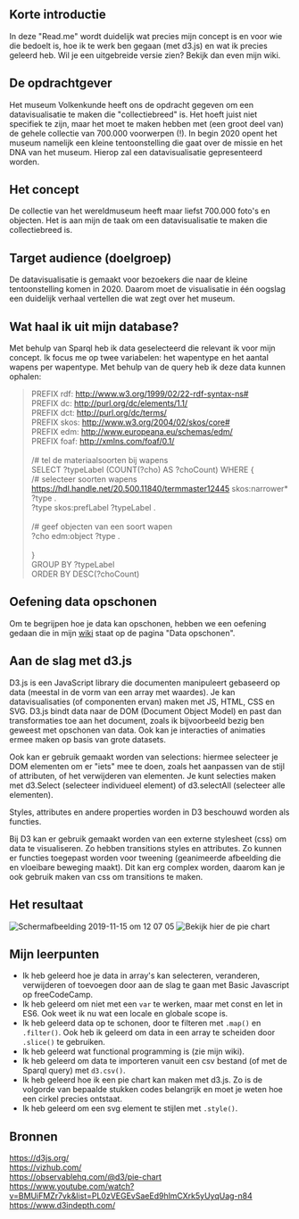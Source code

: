 ## Korte introductie
In deze "Read.me" wordt duidelijk wat precies mijn concept is en voor wie die bedoelt is, hoe ik te werk ben gegaan (met d3.js) en wat ik precies geleerd heb. Wil je een uitgebreide versie zien? Bekijk dan even mijn wiki. 

## De opdrachtgever 
Het museum Volkenkunde heeft ons de opdracht gegeven om een datavisualisatie te maken die "collectiebreed" is. Het hoeft juist niet specifiek te zijn, maar het moet te maken hebben met (een groot deel van) de gehele collectie van 700.000 voorwerpen (!). In begin 2020 opent het museum namelijk een kleine tentoonstelling die gaat over de missie en het DNA van het museum. Hierop zal een datavisualisatie gepresenteerd worden.

## Het concept
De collectie van het wereldmuseum heeft maar liefst 700.000 foto's en objecten. Het is aan mijn de taak om een datavisualisatie te maken die collectiebreed is.

## Target audience (doelgroep)
De datavisualisatie is gemaakt voor bezoekers die naar de kleine tentoonstelling komen in 2020. Daarom moet de visualisatie in één oogslag een duidelijk verhaal vertellen die wat zegt over het museum.

## Wat haal ik uit mijn database?
Met behulp van Sparql heb ik data geselecteerd die relevant ik voor mijn concept. Ik focus me op twee variabelen: het wapentype en het aantal wapens per wapentype. Met behulp van de query heb ik deze data kunnen ophalen: <br>

> PREFIX rdf: <http://www.w3.org/1999/02/22-rdf-syntax-ns#> <br>
> PREFIX dc: <http://purl.org/dc/elements/1.1/> <br>
> PREFIX dct: <http://purl.org/dc/terms/> <br>
> PREFIX skos: <http://www.w3.org/2004/02/skos/core#> <br>
> PREFIX edm: <http://www.europeana.eu/schemas/edm/> <br>
> PREFIX foaf: <http://xmlns.com/foaf/0.1/> <br>
> <br>
> /# tel de materiaalsoorten bij wapens <br>
> SELECT ?typeLabel (COUNT(?cho) AS ?choCount) WHERE { <br>
> /# selecteer soorten wapens <br> 
>  <https://hdl.handle.net/20.500.11840/termmaster12445> skos:narrower* ?type . <br>
>  ?type skos:prefLabel ?typeLabel . <br>
> <br>
> /# geef objecten van een soort wapen <br>
>  ?cho edm:object ?type . <br>
> <br>
> } <br>
> GROUP BY ?typeLabel <br>
> ORDER BY DESC(?choCount) <br>

## Oefening data opschonen
Om te begrijpen hoe je data kan opschonen, hebben we een oefening gedaan die in mijn [wiki](https://github.com/jenniferslagt/functional-programming.wiki.git) staat op de pagina "Data opschonen".

## Aan de slag met d3.js
D3.js is een JavaScript library die documenten manipuleert gebaseerd op data (meestal in de vorm van een array met waardes). Je kan datavisualisaties (of componenten ervan) maken met JS, HTML, CSS en SVG. D3.js bindt data naar de DOM (Document Object Model) en past dan transformaties toe aan het document, zoals ik bijvoorbeeld bezig ben geweest met opschonen van data. Ook kan je interacties of animaties ermee maken op basis van grote datasets. 

Ook kan er gebruik gemaakt worden van selections: hiermee selecteer je DOM elementen om er "iets" mee te doen, zoals het aanpassen van de stijl of attributen, of het verwijderen van elementen. Je kunt selecties maken met d3.Select (selecteer individueel element) of d3.selectAll (selecteer alle elementen). 

Styles, attributes en andere properties worden in D3 beschouwd worden als functies. 

Bij D3 kan er gebruik gemaakt worden van een externe stylesheet (css) om data te visualiseren. Zo hebben transitions styles en attributes. Zo kunnen er functies toegepast worden voor tweening (geanimeerde afbeelding die en vloeibare beweging maakt). Dit kan erg complex worden, daarom kan je ook gebruik maken van css om transitions te maken.

## Het resultaat
![Schermafbeelding 2019-11-15 om 12 07 05](https://user-images.githubusercontent.com/45489420/68939311-8ffb6300-07a0-11ea-9de2-7d4b332b5d78.png)
![Bekijk hier de pie chart](https://jenniferslagt.github.io/functional-programming/)


## Mijn leerpunten
* Ik heb geleerd hoe je data in array's kan selecteren, veranderen, verwijderen of toevoegen door aan de slag te gaan met Basic Javascript op freeCodeCamp.
* Ik heb geleerd om niet met een `var` te werken, maar met const en let in ES6. Ook weet ik nu wat een locale en globale scope is.
* Ik heb geleerd data op te schonen, door te filteren met `.map()` en `.filter()`. Ook heb ik geleerd om data in een array te scheiden door `.slice()` te gebruiken.
* Ik heb geleerd wat functional programming is (zie mijn wiki).
* Ik heb geleerd om data te importeren vanuit een csv bestand (of met de Sparql query) met `d3.csv()`.
* Ik heb geleerd hoe ik een pie chart kan maken met d3.js. Zo is de volgorde van bepaalde stukken codes belangrijk en moet je weten hoe een cirkel precies ontstaat.
* Ik heb geleerd om een svg element te stijlen met `.style()`.


## Bronnen 
https://d3js.org/ <br>
https://vizhub.com/ <br>
https://observablehq.com/@d3/pie-chart <br>
https://www.youtube.com/watch?v=BMUiFMZr7vk&list=PL0zVEGEvSaeEd9hlmCXrk5yUyqUag-n84 <br>
https://www.d3indepth.com/ <br>
